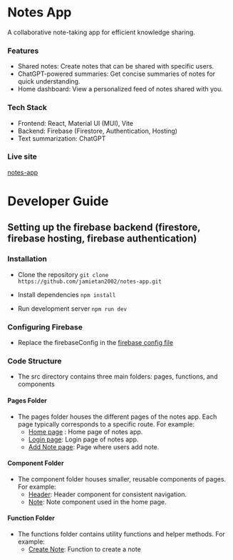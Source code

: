 # Notes App

A collaborative note-taking app for efficient knowledge sharing.

### Features
- Shared notes: Create notes that can be shared with specific users.
- ChatGPT-powered summaries: Get concise summaries of notes for quick understanding.
- Home dashboard: View a personalized feed of notes shared with you.

### Tech Stack
- Frontend: React, Material UI (MUI), Vite
- Backend: Firebase (Firestore, Authentication, Hosting)
- Text summarization: ChatGPT
    

### Live site
[notes-app](https://notes-app-dsta.web.app/login)

# Developer Guide
## Setting up the firebase backend (firestore, firebase hosting, firebase authentication)

### Installation
    
- Clone the repository
``` git clone https://github.com/jamietan2002/notes-app.git ```

 - Install dependencies
```npm install```

- Run development server
```npm run dev```

### Configuring Firebase
- Replace the firebaseConfig in the [firebase config file](/src/firebaseConfig.js)

### Code Structure
- The src directory contains three main folders: pages, functions, and components

#### Pages Folder
- The pages folder houses the different pages of the notes app. Each page typically corresponds to a specific route. For example:
    - [Home page](/src/pages/HomePage.jsx) : Home page of notes app.
    - [Login page](/src/pages/auth/LoginPage.jsx): Login page of notes app.
    - [Add Note page](/src/pages/AddNotePage.jsx): Page where users add note. 

#### Component Folder
- The component folder houses smaller, reusable components of pages. For example:
    - [Header](/src/components/nav/Header.jsx): Header component for consistent navigation.
    - [Note](/src/components/Note.jsx): Note component used in the home page.

#### Function Folder
- The functions folder contains utility functions and helper methods. For example:
    - [Create Note](/src/functions/createNote.jsx): Function to create a note 
